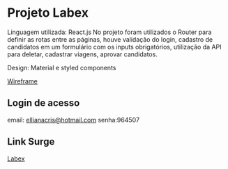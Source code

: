 # Projeto Labex 

Linguagem utilizada: React.js
No projeto foram utilizados o Router para definir as rotas entre as páginas, 
houve validação do login, cadastro de candidatos em um formulário com os inputs obrigatórios, utilização da API para deletar,
cadastrar viagens, aprovar candidatos. 

Design: Material e styled components 

[Wireframe](https://viewer.diagrams.net/?tags=%7B%7D&highlight=0000ff&edit=_blank&layers=1&nav=1#R3V1de6LIEv4t58LL5KFpPi%2BJkIz7GM1RJ2fm3DFKDLsqLpJJsr9%2BG%2FlQuhrFkQZ69nk2Aw1o83Z11dtV1WUP99cfD6G7fX0MFt6qJ0uLjx62ezL5z9TIP3HLZ9KiGWnDMvQXSRM6NEz9f7y0UUpb3%2FyFtyvcGAXBKvK3xcZ5sNl486jQ5oZh8F687SVYFb916y490DCduyvY%2Bj9%2FEb0mrYasH9q%2FeP7yNftmpJnJlbWb3Zy%2Bye7VXQTvR03Y6eF%2BGARRcrT%2B6HurGLwMl%2BS5%2B5KrecdCbxNVeWAyWD%2B9%2FX%2B5%2BGv8PXqYqD9mI9u%2BSQfjp7t6S1847Wz0mSHw%2FupH3nTrzuPzdzLKPXz3Gq1X5AyRQ3e3TXB%2F8T888lV3uygM%2FvL6wSoI9x%2BAdcfSHIlcSb%2FLCyPvo%2FQlUA4NkSkvWHtR%2BEluSR%2B4yeFM5Ukx0%2FP3w%2BhgI217PRqZvNFNJWKZf%2FgBNHKQ4nYBhkg5D2IYvG0WMTx2DMQZSF%2F81eoIP1nR7%2B7vu4uswg1YwYQTMRBTEAsxxAsyGUA2HD%2BMScvQunO%2BAfjIJxJF6v2KSP54eeGNJ8ZqQSI1CC%2BSGfAiiRu8UAK9BbEX6WkQRq%2FBMti4K%2BfQelec%2B4d7hkGwTeH904uiz9T4uW9RUASfwBV%2Bfoufv1Wz0%2B%2Fpx%2B1P7I%2FC2Wd6lvQ17uDpASDvE7yFc%2B%2FEi%2BPU9Lrh0ovO6kI4oqG3ciP%2FZ7EjrOFJH30KfNLFg3LSKd2kUyOcdCx9ihrkvBu%2FPu4YTKvngfXgjKYnFD06P6vKZ09OFlA9U0lWilNJxnAumSyryWsmaUYbM6nGGcFH0A1cFHSVVmWcBR1SGWviWKTFsh9FkXVFKWLYuqwj0YgM4IKm1D7LVkuoza9SmnIEy%2Fg3D2RZLFtrkmTLcMoPRtP%2BxHl2JjdT58Skr7CSqWM2Fw2XqjBIoNQoYKboZOBGlopCqDGmN1IZoNK0qzZQFSiFw8F0Flsem8igxBnhWkBFlOlmSCpmTW2VF6jZB4vLsUw25FeSLEStJkx6OV5CsqwwdD%2BPbtvGN%2BzKv4fW9SqiPHRn7jfP3F%2F2HgeZSXpcL0OE6i%2B1F9bV5qIVx5d23iA3a2DUCnTxIli7wXQqc0h%2BwJZ5x5qgkIm%2FrClgG6WQKnSPONP%2BePglNt9fH63Mfp9aQV4lxnWgimhUWXqAxYlkbrCWMvNE00pP1uQChDtHkEy1IkHitjBX4ZpyNH680og1K6ZIkluXUxhEHNiWLRiMDGFsGEYdwDhzvs3G2RKob41sguvsazzpRUJWV6shy2%2BaGwDZp8n4fjCdWtD4dxlKhFoXUsj%2Bj0393ij1%2Brhn2KfW6h1EluVWahRZDbL%2B5%2FFwZk14mfTavUo5XjmoWS7MGWJ6agV%2FHaYaAE8sB4iWrljOxl01lT02l3lKLnVwGPSAGw04IDJMjlXQiLBfkSZK1%2BYJ5MHWduXP3ViVW%2Fr%2BLw5iod789N2F24vz7dYx2G9zb7cL%2FsNL19ceBi8KrGEwtD4ro0TjpvUh6RuOHwajnqy56ximzY%2FdNn%2F3OuOFdbokNDpqzeApCtuHxgvYzDUqtq9HN%2FRbKv7FEFlThchmpLt%2BYCFPcR6twZCX9q0DRSqGqDMSAmSWeHJbkejQhk2d0ZdTC7vOgai3DiL0j9XCmI9tDl9IKcJsMNQmM8mCG6KQBzij2UQcRA29a4g2kWDP05SbGHpvmjblkCOdkMdfCjN2AT5e6EHn13VEqJVU8Cq4Nhrz0qEj7MkajBzCg%2BJcycFoMCWKczZ4PuVhbNuma5QBMg2IKjsiw4tdGqJ7wWhIkcQgm8x8An7ppxgB9MRygxkp0zu%2F%2FQAZ7NHh7AeDMY%2FTmTumpl75AMINuNoMyLD7k72njXdCXt3TUtc7Ny0NdkLz15komBpm5zBFGFJDwVSdXlXVSbW4%2FIGmUWmnvkKn9NeUHalRScgoE5UyHQgeUJoINxhw9cE31aZ21YdoHyKSGE7EnNM1Qp8NuCoRHlWU7QxoD9WSrQlCo9q6rGZmrm5Um%2FMzQlRZe%2BIaRlX%2B%2FWRVbl1Wc7olLAEyq241N1tZ6iEJ0aw36QhfFmLCFGswzkTAt%2FHh23ple%2FE8%2BKw6XbLKNriemWGC5TAjl5pZuIGXW8msUKKlu%2FAhRb6FjrlmAYSLVZEANNsHsEIgqLsAyoz0SBZ83LIjzQoxoA7BR%2FOCivqPH3xwuTXz4gSuefye%2F8QJXX%2BTC7K08Hben%2B7%2BYOURExx3Jn7Od5f7%2B3v4vidrK9Lfux%2FkoraMj6b%2BGuYrSYymvruZE%2BscgqHraLqYSXkcTFaWMGsg1ZwacmB4FVRxp0PKCDMKOTUcU0ZSBX18mVRmsiedFNEGY8%2BX4MwNZmZ%2Bo2hpeJpSAdlGw8%2BEUgNgbWfanwz2uy90a79tSIidlzptLRXGVixZYqyiuVWjIOMLJbTJOm%2B94ypvt3Je9a2k0Jv34Uffjo6%2FHx0fHolPsid2xLZHVlwflTRsgo1X7yIeSSnhOB%2FGwLUU0ro4%2BEDHU5UzwQedpsQXP4DT3Shc%2FQQIQUdBtnFwPCXtT87IdkYzZwppXH4fvGQ9TcbP%2B7hvQgArcD3OTRMn7VLcnw7rNuAjVJnJx%2Fn6tJFdB4hRslas1FnNoGDVGOnIje6hSVNPBKryRjgwnVTXPi9HkNdcN7850sJrAOSFX2Z1xCbceT7UKWSbJdzZS5TlQnW59AahY0V1aTICVc2W3kDZvBan9sYhFN2d2htIPl17J2Z8Q2vkzLpcM4IBbOvVOBCjLibhxjGqN%2BQD0%2F9FgpS117VhSKHnkvZZCARo%2B8U4kAydmHZcHmYP5%2F4vFgzT1stwIJmR7yfUDgSEVJhEVbHKML%2FVkdyleu%2Fn%2FVdZKl8F%2F5VUeYA4Z6Zg2pFKleNgPNFKAY8cXEilxXA%2BoHzHfXfmVyaGx2orC9q6C3%2Fuk3kjcOEOItwdDMXiM87WxG1qj7tcC4vhomSVA2%2FcRYkZ%2FNub%2B7tDMZrQW%2FoEGg5i3ZgmAYk2WEW3MkxVaj7JADozbSdn6jm1LIYYpf9%2BjQsV%2FrG%2FTF5cuh8PyN9Yt9tdLm0Bg0GH1N72HCS4QsrT7xWU9DYLjiFJVPk3rKRaMosZEcHyYFD2KclrgL1VcMcpvfcO68otpov%2B1LRTS8%2FIe97tM8QSxD4vfkDRzuwFA1NWa4K54pINNuJshKWLz7X%2F0x%2F5ml9gUMEPqlR1tnFElVFJQTBUaVHtAKjy7waqzvpRzYZBZSQjiAaq2T1UobNdLD8mANVgLPlrcrKQ08MPcSds4fBz5tj5Fw%3D%3D)


## Login de acesso
email: ellianacris@hotmail.com
senha:964507
## Link Surge
[Labex](https://understood-box.surge.sh/)
